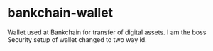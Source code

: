 # bankchain-wallet
Wallet used at Bankchain for transfer of digital assets.
I am the boss
Security setup of wallet changed to two way id.


